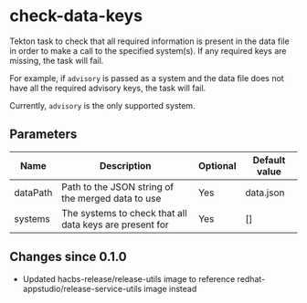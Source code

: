 # check-data-keys

Tekton task to check that all required information is present in the data file in order to make a
call to the specified system(s). If any required keys are missing, the task will fail.

For example, if `advisory` is passed as a system and the data file does not have all the required
advisory keys, the task will fail.

Currently, `advisory` is the only supported system.

## Parameters

| Name     | Description                                             | Optional | Default value |
|----------|---------------------------------------------------------|----------|---------------|
| dataPath | Path to the JSON string of the merged data to use       | Yes      | data.json     |
| systems  | The systems to check that all data keys are present for | Yes      | []            |

## Changes since 0.1.0
- Updated hacbs-release/release-utils image to reference redhat-appstudio/release-service-utils image instead